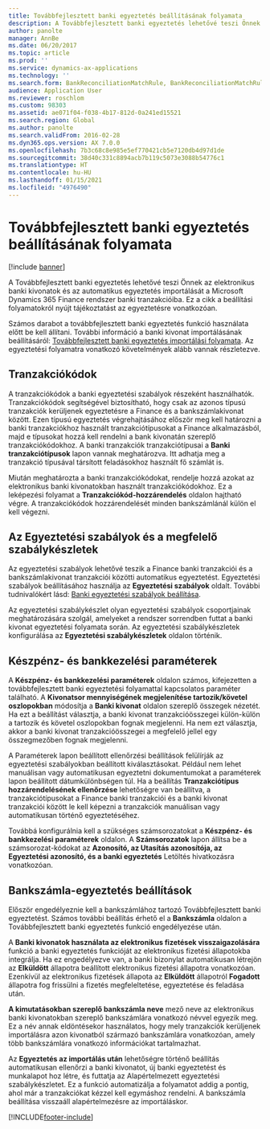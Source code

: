 ```yaml
---
title: Továbbfejlesztett banki egyeztetés beállításának folyamata
description: A Továbbfejlesztett banki egyeztetés lehetővé teszi Önnek az elektronikus banki kivonatok és az automatikus egyeztetés importálását a Microsoft Dynamics 365 Finance rendszer banki tranzakcióiba. Ez a cikk a beállítási folyamatokról nyújt tájékoztatást az egyeztetésre vonatkozóan.
author: panolte
manager: AnnBe
ms.date: 06/20/2017
ms.topic: article
ms.prod: ''
ms.service: dynamics-ax-applications
ms.technology: ''
ms.search.form: BankReconciliationMatchRule, BankReconciliationMatchRuleSet
audience: Application User
ms.reviewer: roschlom
ms.custom: 98303
ms.assetid: ae071f04-f038-4b17-812d-0a241ed15521
ms.search.region: Global
ms.author: panolte
ms.search.validFrom: 2016-02-28
ms.dyn365.ops.version: AX 7.0.0
ms.openlocfilehash: 7b3c68c8e985e5ef770421cb5e7120db4d97d1de
ms.sourcegitcommit: 38d40c331c8894acb7b119c5073e3088b54776c1
ms.translationtype: HT
ms.contentlocale: hu-HU
ms.lasthandoff: 01/15/2021
ms.locfileid: "4976490"
---
```

# <a name="advanced-bank-reconciliation-setup-process"></a>Továbbfejlesztett banki egyeztetés beállításának folyamata

[!include [banner](../includes/banner.md)]

A Továbbfejlesztett banki egyeztetés lehetővé teszi Önnek az elektronikus banki kivonatok és az automatikus egyeztetés importálását a Microsoft Dynamics 365 Finance rendszer banki tranzakcióiba. Ez a cikk a beállítási folyamatokról nyújt tájékoztatást az egyeztetésre vonatkozóan.  

Számos darabot a továbbfejlesztett banki egyeztetés funkció használata előtt be kell állítani. További információ a banki kivonat importálásának beállításáról: [Továbbfejlesztett banki egyeztetés importálási folyamata](set-up-advanced-bank-reconciliation-import-process.md).  Az egyeztetési folyamatra vonatkozó követelmények alább vannak részletezve.

## <a name="transaction-codes"></a>Tranzakciókódok
A tranzakciókódok a banki egyeztetési szabályok részeként használhatók. Tranzakciókódok segítségével biztosítható, hogy csak az azonos típusú tranzakciók kerüljenek egyeztetésre a Finance és a bankszámlakivonat között. Ezen típusú egyeztetés végrehajtásához először meg kell határozni a banki tranzakciókhoz használt tranzakciótípusokat a Finance alkalmazásból, majd e típusokat hozzá kell rendelni a bank kivonatán szereplő tranzakciókódokhoz. A banki tranzakciók tranzakciótípusai a **Banki tranzakciótípusok** lapon vannak meghatározva. Itt adhatja meg a tranzakció típusával társított feladásokhoz használt fő számlát is. 

Miután meghatározta a banki tranzakciókódokat, rendelje hozzá azokat az elektronikus banki kivonatokban használt tranzakciókódokhoz. Ez a leképezési folyamat a **Tranzakciókód-hozzárendelés** oldalon hajtható végre. A tranzakciókódok hozzárendelését minden bankszámlánál külön el kell végezni.

## <a name="matching-rules-and-matching-rule-sets"></a>Az Egyeztetési szabályok és a megfelelő szabálykészletek
Az egyeztetési szabályok lehetővé teszik a Finance banki tranzakciói és a bankszámlakivonat tranzakciói közötti automatikus egyeztetést. Egyeztetési szabályok beállításához használja az **Egyeztetési szabályok** oldalt. További tudnivalókért lásd: [Banki egyeztetési szabályok beállítása](set-up-bank-reconciliation-matching-rules.md). 

Az egyeztetési szabálykészlet olyan egyeztetési szabályok csoportjainak meghatározására szolgál, amelyeket a rendszer sorrendben futtat a banki kivonat egyeztetési folyamata során.  Az egyeztetési szabálykészletek konfigurálása az **Egyeztetési szabálykészletek** oldalon történik.

## <a name="cash-and-bank-management-parameters"></a>Készpénz- és bankkezelési paraméterek
A **Készpénz- és bankkezelési paraméterek** oldalon számos, kifejezetten a továbbfejlesztett banki egyeztetési folyamattal kapcsolatos paraméter található.  A **Kivonatsor mennyiségének megjelenítése tartozik/követel oszlopokban** módosítja a **Banki kivonat** oldalon szereplő összegek nézetét. Ha ezt a beállítást választja, a banki kivonat tranzakcióösszegei külön-külön a tartozik és követel oszlopokban fognak megjelenni. Ha nem ezt választja, akkor a banki kivonat tranzakcióösszegei a megfelelő jellel egy összegmezőben fognak megjelenni. 

A Paraméterek lapon beállított ellenőrzési beállítások felülírják az egyeztetési szabályokban beállított kiválasztásokat. Például nem lehet manuálisan vagy automatikusan egyeztetni dokumentumokat a paraméterek lapon beállított dátumkülönbségen túl. Ha a beállítás **Tranzakciótípus hozzárendelésének ellenőrzése** lehetőségre van beállítva, a tranzakciótípusokat a Finance banki tranzakciói és a banki kivonat tranzakciói között le kell képezni a tranzakciók manuálisan vagy automatikusan történő egyeztetéséhez. 

Továbbá konfigurálnia kell a szükséges számsorozatokat a **Készpénz- és bankkezelési paraméterek** oldalon.  A **Számsorozatok** lapon állítsa be a számsorozat-kódokat az **Azonosító, az Utasítás azonosítója, az Egyeztetési azonosító, és a banki egyeztetés** Letöltés hivatkozásra vonatkozóan.

## <a name="bank-account-reconciliation-options"></a>Bankszámla-egyeztetés beállítások
Először engedélyeznie kell a bankszámlához tartozó Továbbfejlesztett banki egyeztetést. Számos további beállítás érhető el a **Bankszámla** oldalon a Továbbfejlesztett banki egyeztetés funkció engedélyezése után. 

A **Banki kivonatok használata az elektronikus fizetések visszaigazolására** funkció a banki egyeztetés funkcióját az elektronikus fizetési állapotokba integrálja. Ha ez engedélyezve van, a banki bizonylat automatikusan létrejön az **Elküldött** állapotra beállított elektronikus fizetési állapotra vonatkozóan. Ezenkívül az elektronikus fizetések állapota az **Elküldött** állapotról **Fogadott** állapotra fog frissülni a fizetés megfeleltetése, egyeztetése és feladása után. 

**A kimutatásokban szereplő bankszámla neve** mező neve az elektronikus banki kivonatokban szereplő bankszámlára vonatkozó névvel egyezik meg. Ez a név annak eldöntésekor használatos, hogy mely tranzakciók kerüljenek importálásra azon kivonatból származó bankszámlára vonatkozóan, amely több bankszámlára vonatkozó információkat tartalmazhat. 

Az **Egyeztetés az importálás után** lehetőségre történő beállítás automatikusan ellenőrzi a banki kivonatot, új banki egyeztetést és munkalapot hoz létre, és futtatja az Alapértelmezett egyeztetési szabálykészletet. Ez a funkció automatizálja a folyamatot addig a pontig, ahol már a tranzakciókat kézzel kell egymáshoz rendelni. A bankszámla beállítása visszaáll alapértelmezésre az importáláskor.





[!INCLUDE[footer-include](../../includes/footer-banner.md)]